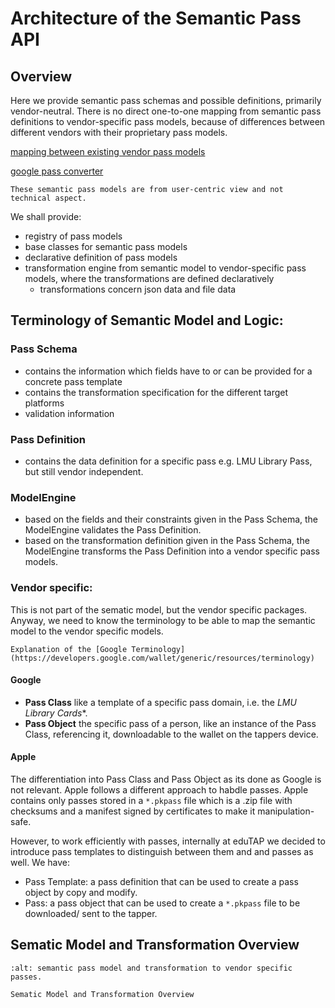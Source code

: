 # Architecture of the Semantic Pass API

## Overview

Here we provide semantic pass schemas and possible definitions, primarily vendor-neutral.
There is no direct one-to-one mapping from semantic pass definitions to vendor-specific pass models, because of differences between different vendors with their proprietary pass models.

[mapping between existing vendor pass models](https://notificare.com/blog/2023/02/17/how-to-create-digital-passes-for-all/)

[google pass converter](https://github.com/google-wallet/pass-converter)

```{attention}
These semantic pass models are from user-centric view and not technical aspect.
```

We shall provide:

- registry of pass models
- base classes for semantic pass models
- declarative definition of pass models
- transformation engine from semantic model to vendor-specific pass models, where the transformations are defined declaratively
    - transformations concern json data and file data

## Terminology of Semantic Model and Logic:

### Pass Schema
- contains the information which fields have to or can be provided for a concrete pass template
- contains the transformation specification for the different target platforms
- validation information

### Pass Definition
- contains the data definition for a specific pass e.g. LMU Library Pass, but still vendor independent.

### ModelEngine
- based on the fields and their constraints given in the Pass Schema, the ModelEngine validates the Pass Definition.
- based on the transformation definition given in the Pass Schema, the ModelEngine transforms the Pass Definition into a vendor specific pass models.

### Vendor specific:

This is not part of the sematic model, but the vendor specific packages.
Anyway, we need to know the terminology to be able to map the semantic model to the vendor specific models.

```{hint}
Explanation of the [Google Terminology](https://developers.google.com/wallet/generic/resources/terminology)
```

#### Google
- **Pass Class** like a template of a specific pass domain, i.e. the *LMU Library Cards**.
- **Pass Object** the specific pass of a person, like an instance of the Pass Class, referencing it, downloadable to the wallet on the tappers device.

#### Apple

The differentiation into Pass Class and Pass Object as its done as Google is not relevant.
Apple follows a different approach to habdle passes.
Apple contains only passes stored in a `*.pkpass` file which is a .zip file with checksums and a manifest signed by certificates to make it manipulation-safe.

However, to work efficiently with passes, internally at eduTAP we decided to introduce pass templates to distinguish between them and and passes as well.
We have:

- Pass Template: a pass definition that can be used to create a pass object by copy and modify.
- Pass: a pass object that can be used to create a `*.pkpass` file to be downloaded/ sent to the tapper.

## Sematic Model and Transformation Overview

```{figure} SemanticPassModel.svg
:alt: semantic pass model and transformation to vendor specific passes.

Sematic Model and Transformation Overview
```


